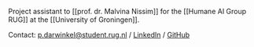 Project assistant to [[prof. dr. Malvina Nissim]] for the [[Humane AI Group RUG]] at the [[University of Groningen]].

Contact: p.darwinkel@student.rug.nl / [LinkedIn](https://www.linkedin.com/in/patrick-darwinkel/) / [GitHub](https://github.com/Darwinkel/)